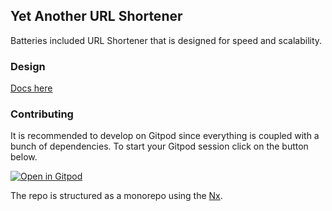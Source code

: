 ## Yet Another URL Shortener
Batteries included URL Shortener that is designed for speed and scalability.

### Design
[Docs here](https://github.com/Samagra-Development/yaus/tree/master/docs)

### Contributing
It is recommended to develop on Gitpod since everything is coupled with a bunch of dependencies. To start your Gitpod session click on the button below.

[![Open in Gitpod](https://gitpod.io/button/open-in-gitpod.svg)](https://gitpod.io/#https://github.com/Samagra-Development/yaus)

The repo is structured as a monorepo using the [Nx](https://nx.dev/).
